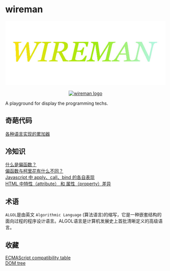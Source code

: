 # wireman
![wireman](./images/wireman.jpg)     
<p align="center"><a href="https://github.com/TourDJ/wireman" target="_blank" rel="noopener noreferrer"><img width="100" src="https://github.com/TourDJ/wireman/images/wireman.jpg" alt="wireman logo"></a></p>
A playground for display the programming techs.


## 奇葩代码
[各种语言实现的累加器](./geeks/accumulator.md)       


## 冷知识
[什么是偏函数？](./trivia/partial-application.md)      
[偏函数与柯里花有什么不同？](./trivia/currying-partial-application.md)         
[Javascript 中 apply、call、bind 的各自表现](./trivia/apply-call-difference.md)      
[HTML 中特性（attribute） 和 属性（property）差异](./trivia/properties-attributes.md)      


## 术语
`ALGOL`是由英文 `Algorithmic Language` (算法语言)的缩写，它是一种嵌套结构的面向过程的程序设计语言。ALGOL语言是计算机发展史上首批清晰定义的高级语言。

## 收藏

[ECMAScript compatibility table](https://kangax.github.io/compat-table/es6/)          
[DOM tree](https://javascript.info/dom-nodes)        
